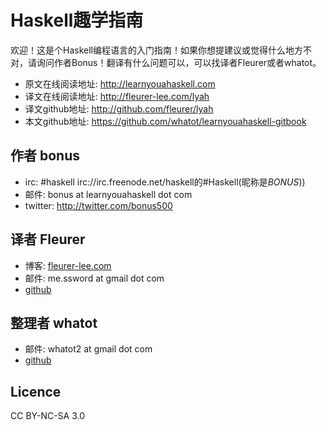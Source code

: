 # Haskell趣学指南

  欢迎！这是个Haskell编程语言的入门指南！如果你想提建议或觉得什么地方不对，请询问作者Bonus！翻译有什么问题可以，可以找译者Fleurer或者whatot。

* 原文在线阅读地址: http://learnyouahaskell.com
* 译文在线阅读地址: http://fleurer-lee.com/lyah
* 译文github地址: http://github.com/fleurer/lyah
* 本文github地址: https://github.com/whatot/learnyouahaskell-gitbook

## 作者 bonus

* irc: #haskell irc://irc.freenode.net/haskell的#Haskell(昵称是*BONUS*))
* 邮件: bonus at learnyouahaskell dot com
* twitter: http://twitter.com/bonus500

## 译者 Fleurer

* 博客: [fleurer-lee.com](http://fleurer-lee.com)
* 邮件: me.ssword at gmail dot com
* [github](http://github.com/fleurer/lyah)

## 整理者 whatot

* 邮件: whatot2 at gmail dot com
* [github](http://github/whatot)

## Licence

CC BY-NC-SA 3.0
